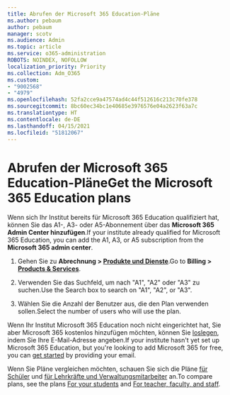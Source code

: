 ```yaml
---
title: Abrufen der Microsoft 365 Education-Pläne
ms.author: pebaum
author: pebaum
manager: scotv
ms.audience: Admin
ms.topic: article
ms.service: o365-administration
ROBOTS: NOINDEX, NOFOLLOW
localization_priority: Priority
ms.collection: Adm_O365
ms.custom:
- "9002568"
- "4979"
ms.openlocfilehash: 52fa2cce9a47574ad4c44f512616c213c70fe378
ms.sourcegitcommit: 8bc60ec34bc1e40685e3976576e04a2623f63a7c
ms.translationtype: HT
ms.contentlocale: de-DE
ms.lasthandoff: 04/15/2021
ms.locfileid: "51812067"
---
```

# <a name="get-the-microsoft-365-education-plans"></a><span data-ttu-id="7873a-102">Abrufen der Microsoft 365 Education-Pläne</span><span class="sxs-lookup"><span data-stu-id="7873a-102">Get the Microsoft 365 Education plans</span></span>

<span data-ttu-id="7873a-103">Wenn sich Ihr Institut bereits für Microsoft 365 Education qualifiziert hat, können Sie das A1-, A3- oder A5-Abonnement über das **Microsoft 365 Admin Center hinzufügen**.</span><span class="sxs-lookup"><span data-stu-id="7873a-103">If your institute already qualified for Microsoft 365 Education, you can add the A1, A3, or A5 subscription from the **Microsoft 365 admin center**.</span></span> 

1. <span data-ttu-id="7873a-104">Gehen Sie zu **Abrechnung > [Produkte und Dienste](https://go.microsoft.com/fwlink/p/?linkid=868433)**.</span><span class="sxs-lookup"><span data-stu-id="7873a-104">Go to **Billing > [Products & Services](https://go.microsoft.com/fwlink/p/?linkid=868433)**.</span></span>

2. <span data-ttu-id="7873a-105">Verwenden Sie das Suchfeld, um nach "A1", "A2" oder "A3" zu suchen.</span><span class="sxs-lookup"><span data-stu-id="7873a-105">Use the Search box to search on "A1", "A2", or "A3".</span></span>

3. <span data-ttu-id="7873a-106">Wählen Sie die Anzahl der Benutzer aus, die den Plan verwenden sollen.</span><span class="sxs-lookup"><span data-stu-id="7873a-106">Select the number of users who will use the plan.</span></span>

<span data-ttu-id="7873a-107">Wenn Ihr Institut Microsoft 365 Education noch nicht eingerichtet hat, Sie aber Microsoft 365 kostenlos hinzufügen möchten, können Sie [loslegen](https://www.microsoft.com/education/products/office), indem Sie Ihre E-Mail-Adresse angeben.</span><span class="sxs-lookup"><span data-stu-id="7873a-107">If your institute hasn't yet set up Microsoft 365 Education, but you're looking to add Microsoft 365 for free, you can [get started](https://www.microsoft.com/education/products/office) by providing your email.</span></span>

 <span data-ttu-id="7873a-108">Wenn Sie Pläne vergleichen möchten, schauen Sie sich die Pläne [für Schüler](https://www.microsoft.com/microsoft-365/academic/compare-office-365-education-plans?activetab=tab:primaryr1) und [für Lehrkräfte und Verwaltungsmitarbeiter](https://www.microsoft.com/microsoft-365/academic/compare-office-365-education-plans?activetab=tab:primaryr2) an.</span><span class="sxs-lookup"><span data-stu-id="7873a-108">To compare plans, see the plans [For your students](https://www.microsoft.com/microsoft-365/academic/compare-office-365-education-plans?activetab=tab:primaryr1) and [For teacher, faculty, and staff](https://www.microsoft.com/microsoft-365/academic/compare-office-365-education-plans?activetab=tab:primaryr2).</span></span>
